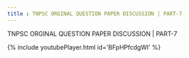 ```yaml
---
title : TNPSC ORGINAL QUESTION PAPER DISCUSSION | PART-7
---
```


TNPSC ORGINAL QUESTION PAPER DISCUSSION | PART-7



{% include youtubePlayer.html id='BFpHPfcdgWI' %}
